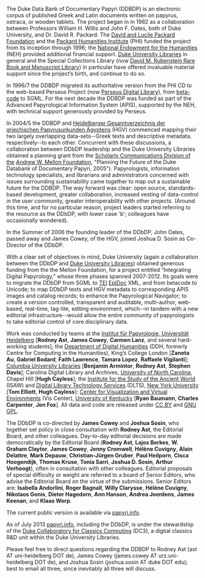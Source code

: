 The Duke Data Bank of Documentary Papyri (DDBDP) is an electronic corpus of published Greek and Latin documents written on papyrus, ostraca, or wooden tablets. The project began in in 1982 as a collaboration between Professors William H. Willis and John F. Oates, both of Duke University, and Dr. David R. Packard. The [David and Lucile Packard Foundation](http://www.packard.org/) and the [Packard Humanities Institute](http://www.packhum.org/) (PHI) funded the project from its inception through 1996; the [National Endowment for the Humanities](http://www.neh.gov/) (NEH) provided additional financial support. [Duke University Libraries](http://library.duke.edu/) in general and the Special Collections Library (now [David M. Rubenstein Rare Book and Manuscript Library](http://library.duke.edu/rubenstein/)) in particular have offered invaluable material support since the project’s birth, and continue to do so.

In 1996/7 the DDBDP migrated its authoritative version from the PHI CD to the web-based Perseus Project (now [Perseus Digital Library](http://www.perseus.tufts.edu/hopper/)), from [beta-code](http://stephanus.tlg.uci.edu/encoding/BCM2010.pdf) to SGML. For the next decade the DDBDP was funded as part of the Advanced Papyrological Information System (APIS), supported by the NEH, with technical support generously provided by Perseus.

In 2004/5 the DDBDP and [Heidelberger Gesamtverzeichnis der griechischen Papyrusurkunden Ägyptens](http://www.rzuser.uni-heidelberg.de/~gv0/) (HGV) commenced mapping their two largely overlapping data-sets--Greek texts and descriptive metadata, respectively--to each other. Concurrent with these discussions, a collaboration between DDbDP leadership and the Duke University Libraries obtained a planning grant from the [Scholarly Communications Division of the](http://www.mellon.org/grant_programs/programs/scit) [Andrew W. Mellon Foundation](http://www.mellon.org/), "Planning the Future of the Duke Databank of Documentary Papyri, 2005"). Papyrologists, information technology specialists, and librarians and administrators concerned with issues surrounding sustainability came together to map out a sustainable future for the DDBDP. The way forward was clear: open source, standards-based development, greater collaboration, increased vesting of data-control in the user community, greater interoperability with other projects. (Around this time, and for no particular reason, project leaders started referring to the resource as the DDbDP, with lower case 'b'; colleagues have occasionally wondered).

In the Summer of 2006 the founding leader of the DDbDP, John Oates, passed away and James Cowey, of the HGV, joined Joshua D. Sosin as Co-Director of the DDbDP.

With a clear set of objectives in mind, Duke University (again a collaboration between the DDbDP and [Duke University Libraries](http://library.duke.edu/)) obtained generous funding from the the Mellon Foundation, for a project entitled “Integrating Digital Papyrology,” whose three phases spanned 2007-2012. Its goals were to migrate the DDbDP from SGML to [TEI](http://www.tei-c.org/index.xml) [EpiDoc](http://sourceforge.net/p/epidoc/wiki/Home/) XML, and from betacode  to Unicode; to map DDbDP texts and HGV metadata to corresponding APIS images and catalog records; to enhance the Papyrological Navigator; to create a version controlled, transparent and auditable, multi-author, web-based, real-time, tag-lite, editing environment, which--in tandem with a new editorial infrastructure--would allow the entire community of papyrologists to take editorial control of core disciplinary data.

Work was conducted by teams at the [Institut für Papyrologie, Universität Heidelberg](http://www.uni-heidelberg.de/fakultaeten/philosophie/zaw/papy/) [**Rodney Ast**, **James Cowey**, **Carmen Lanz**, and several hard-working students]; the [Department of Digital Humanities](http://www.kcl.ac.uk/artshums/depts/ddh/index.aspx) (DDH, formerly Centre for Computing in the Humanities), King’s College London [**Zaneta Au**, **Gabriel Bodard**, **Faith Lawrence**, **Tamara Lopez**, **Raffaele Vigilanti**]; [Columbia University Libraries](http://library.columbia.edu/) [**Benjamin Armintor**, **Rodney Ast**, **Stephen Davis**]; Carolina Digital Library and Archives, [University of North Carolina](http://unc.edu/), Chapel Hill [**Hugh Cayless**]; the [Institute for the Study of the Ancient World](http://isaw.nyu.edu/) (ISAW) and [Digital Library Technology Services](http://dlib.nyu.edu/dlts/) (DLTS), [New York University](http://www.nyu.edu/) [**Tom Elliott**, **Hugh Cayless**]: [Center for Visualization and Virtual Environments](http://vis.uky.edu/) (Vis Center), [University of Kentucky](http://www.uky.edu/) [**Ryan Baumann**, **Charles Carpenter**, **Jon Fox**]. All data and code are released under [CC BY](http://creativecommons.org/licenses/by/3.0/) and [GNU GPL](http://www.gnu.org/licenses/gpl.html). 

The DDbDP is co-directed by **James Cowey** and **Joshua Sosin**, who together set policy in close consultation with **Rodney Ast**, the Editorial Board, and other colleagues. Day-to-day editorial decisions are made democratically by the Editorial Board (**Rodney Ast**, **Lajos Berkes**, **W. Graham Claytor**, **James Cowey**, **Jenny Cromwell**, **Hélène Cuvigny**, **Alain Delattre**, **Mark Depauw**, **Christian-Jürgen Gruber**, **Paul Heilporn**, **Cisca Hoogendijk**, **Thomas Kruse**, **Tonia Sarri**, **Joshua D. Sosin**, **Arthur Verhoogt**), often in consultation with other colleagues. Editorial proposals of special difficulty or weight are referred to a board of Senior Editors, who advise the Editorial Board on the virtue of the submissions. Senior Editors are: **Isabella Andorlini**, **Roger Bagnall**, **Willy Clarysse**, **Hélène Cuvigny**, **Nikolaos Gonis**, **Dieter Hagedorn**, **Ann Hanson**, **Andrea Joerdens**, **James Keenan**, and **Klaas Worp**.

The current public version is available via [papyri.info](http://papyri.info).

As of July 2013 [papyri.info](http://papyri.info), including the DDbDP, is under the stewardship of the [Duke Collaboratory for Classics Computing](http://blogs.library.duke.edu/dcthree/) (DC3), a digtial classics R&D unit within the Duke University Libraries. 

Please feel free to direct questions regarding the DDBDP to Rodney Ast (ast AT uni-heidelberg DOT de), James Cowey (james.cowey AT urz.uni-heidelberg DOT de), and Joshua Sosin (joshua.sosin AT duke DOT edu); best to email all three, since inevitably all three will discuss.

